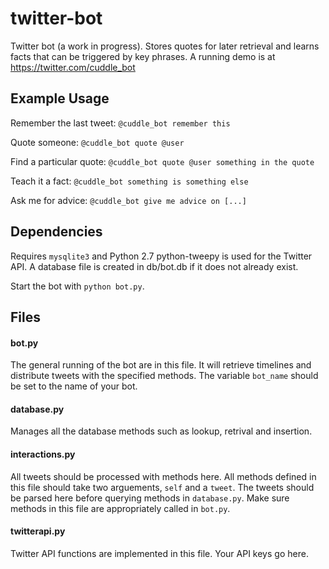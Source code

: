 twitter-bot
===========

Twitter bot (a work in progress). Stores quotes for later retrieval and learns facts that can be triggered by key phrases. A running demo is at https://twitter.com/cuddle_bot

Example Usage
-------------

Remember the last tweet: `@cuddle_bot remember this`

Quote someone: `@cuddle_bot quote @user`

Find a particular quote: `@cuddle_bot quote @user something in the quote`

Teach it a fact: `@cuddle_bot something is something else`

Ask me for advice: `@cuddle_bot give me advice on [...]`

Dependencies
------------

Requires `mysqlite3` and Python 2.7
python-tweepy is used for the Twitter API.
A database file is created in db/bot.db if it does not already exist.

Start the bot with `python bot.py`.

Files
-----

#### bot.py

The general running of the bot are in this file. It will retrieve timelines and distribute tweets with the specified methods. The variable `bot_name` should be set to the name of your bot.

#### database.py

Manages all the database methods such as lookup, retrival and insertion.

#### interactions.py

All tweets should be processed with methods here. All methods defined in this file should take two arguements, `self` and a `tweet`. The tweets should be parsed here before querying methods in `database.py`. Make sure methods in this file are appropriately called in `bot.py`.

#### twitterapi.py

Twitter API functions are implemented in this file. Your API keys go here.


